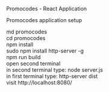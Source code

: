 Promocodes - React Application

Promocodes application setup

md promocodes  
cd promocodes  
npm install  
sudo npm install http-server -g  
npm run build  
open second terminal  
in second terminal type: node server.js  
in first terminal type: http-server dist  
visit http://localhost:8080/  

